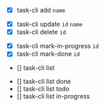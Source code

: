 <!-- Adding a new task -->
- [x] task-cli add `name`

<!-- Updating and deleting tasks -->
- [x] task-cli update `id` `name`
- [x] task-cli delete `id`
  
<!-- Marking a task as in progress or done -->
- [x] task-cli mark-in-progress `id` 
- [x] task-cli mark-done `id` 

<!-- Listing all tasks -->
- [] task-cli list
  
<!-- Listing tasks by status -->
- [] task-cli list done
- [] task-cli list todo
- [] task-cli list in-progress

